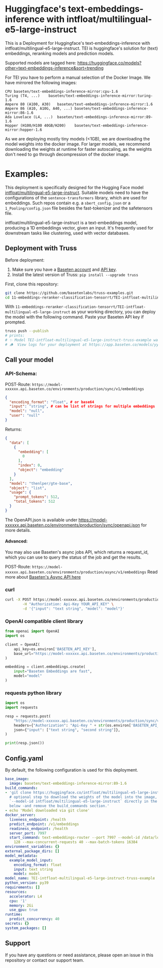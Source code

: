 # Huggingface's text-embeddings-inference with intfloat/multilingual-e5-large-instruct

This is a Deployment for Huggingface's text-embeddings-inference with intfloat/multilingual-e5-large-instruct. TEI is huggingface's solution for (text) embeddings, reranking models and prediction models.

Supported models are tagged here: https://huggingface.co/models?other=text-embeddings-inference&sort=trending

For TEI you have to perform a manual selection of the Docker Image. We have mirrored the following images:
```
CPU	baseten/text-embeddings-inference-mirror:cpu-1.6
Turing (T4, ...)	baseten/text-embeddings-inference-mirror:turing-1.6
Ampere 80 (A100, A30)	baseten/text-embeddings-inference-mirror:1.6
Ampere 86 (A10, A10G, A40, ...)	baseten/text-embeddings-inference-mirror:86-1.6
Ada Lovelace (L4, ...)	baseten/text-embeddings-inference-mirror:89-1.6
Hopper (H100/H100 40GB/H200)	baseten/text-embeddings-inference-mirror:hopper-1.6
```

As we are deploying mostly tiny models (<1GB), we are downloading the model weights into the docker image.
For larger models, we recommend downloading the weights at runtime for faster autoscaling, as the weights don't need to go through decompression of the docker image.


# Examples:
This deployment is specifically designed for the Hugging Face model [intfloat/multilingual-e5-large-instruct](https://huggingface.co/intfloat/multilingual-e5-large-instruct).
Suitable models need to have the configurations of the `sentence-transformers` library, which are used for embeddings. Such repos contain e.g. a `sbert_config.json` or a `1_Pooling/config.json` file besides the fast-tokenizer and the safetensors file.

intfloat/multilingual-e5-large-instruct  is a text-embeddings model, producing a 1D embeddings vector, given an input.
It's frequently used for downstream tasks like clustering, used with vector databases.


## Deployment with Truss

Before deployment:

1. Make sure you have a [Baseten account](https://app.baseten.co/signup) and [API key](https://app.baseten.co/settings/account/api_keys).
2. Install the latest version of Truss: `pip install --upgrade truss`


First, clone this repository:
```sh
git clone https://github.com/basetenlabs/truss-examples.git
cd 11-embeddings-reranker-classification-tensorrt/TEI-intfloat-multilingual-e5-large-instruct
```

With `11-embeddings-reranker-classification-tensorrt/TEI-intfloat-multilingual-e5-large-instruct` as your working directory, you can deploy the model with the following command. Paste your Baseten API key if prompted.

```sh
truss push --publish
# prints:
# ✨ Model TEI-intfloat-multilingual-e5-large-instruct-truss-example was successfully pushed ✨
# 🪵  View logs for your deployment at https://app.baseten.co/models/yyyyyy/logs/xxxxxx
```

## Call your model

### API-Schema:
POST-Route: `https://model-xxxxxx.api.baseten.co/environments/production/sync/v1/embeddings`
```json
{
  "encoding_format": "float", # or base64
  "input": "string", # can be list of strings for multiple embeddings
  "model": "null",
  "user": "null"
}
```

Returns:
```json
{
  "data": [
    {
      "embedding": [
        0
      ],
      "index": 0,
      "object": "embedding"
    }
  ],
  "model": "thenlper/gte-base",
  "object": "list",
  "usage": {
    "prompt_tokens": 512,
    "total_tokens": 512
  }
}
```
The OpenAPI.json is available under https://model-xxxxxx.api.baseten.co/environments/production/sync/openapi.json for more details.

#### Advanced:
You may also use Baseten's async jobs API, which returns a request_id, which you can use to query the status of the job and get the results.

POST-Route: `https://model-xxxxxx.api.baseten.co/environments/production/async/v1/embeddings`
Read more about [Baseten's Async API here](https://docs.baseten.co/invoke/async)

### curl
```bash
curl -X POST https://model-xxxxxx.api.baseten.co/environments/production/sync/v1/embeddings \
        -H "Authorization: Api-Key YOUR_API_KEY" \
        -d '{"input": "text string", "model": "model"}'
```

### OpenAI compatible client library
```python
from openai import OpenAI
import os

client = OpenAI(
    api_key=os.environ['BASETEN_API_KEY'],
    base_url="https://model-xxxxxx.api.baseten.co/environments/production/sync/v1"
)

embedding = client.embeddings.create(
    input="Baseten Embeddings are fast",
    model="model"
)
```
### requests python library

```python
import os
import requests

resp = requests.post(
    "https://model-xxxxxx.api.baseten.co/environments/production/sync/v1/embeddings",
    headers={"Authorization": "Api-Key " + str(os.environ['BASETEN_API_KEY'])},
    json={"input": ["text string", "second string"]},
)

print(resp.json())
```


## Config.yaml
By default, the following configuration is used for this deployment.

```yaml
base_image:
  image: baseten/text-embeddings-inference-mirror:89-1.6
build_commands:
- 'git clone https://huggingface.co/intfloat/multilingual-e5-large-instruct /data/local-model
  # optional step to download the weights of the model into the image, otherwise specify
  `--model-id intfloat/multilingual-e5-large-instruct` directly in the section `start_command`
  below -and remove the build_commands section.'
- echo 'Model downloaded via git clone'
docker_server:
  liveness_endpoint: /health
  predict_endpoint: /v1/embeddings
  readiness_endpoint: /health
  server_port: 7997
  start_command: text-embeddings-router --port 7997 --model-id /data/local-model --max-client-batch-size
    128 --max-concurrent-requests 40 --max-batch-tokens 16384
environment_variables: {}
external_package_dirs: []
model_metadata:
  example_model_input:
    encoding_format: float
    input: text string
    model: model
model_name: TEI-intfloat-multilingual-e5-large-instruct-truss-example
python_version: py39
requirements: []
resources:
  accelerator: L4
  cpu: '1'
  memory: 2Gi
  use_gpu: true
runtime:
  predict_concurrency: 40
secrets: {}
system_packages: []

```

## Support
If you have any questions or need assistance, please open an issue in this repository or contact our support team.
